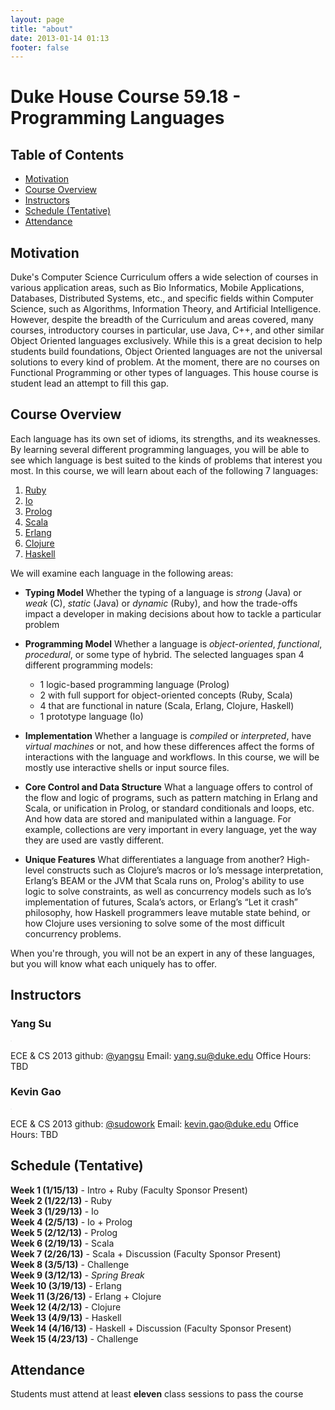 ```yaml
---
layout: page
title: "about"
date: 2013-01-14 01:13
footer: false
---
```


# Duke House Course 59.18 - Programming Languages

## Table of Contents
* [Motivation](#motivation)
* [Course Overview](#course-overview)
* [Instructors](#instructors)
* [Schedule (Tentative)](#schedule)
* [Attendance](#attendance)

<h2 id="motivation">Motivation</h2>

Duke's Computer Science Curriculum offers a wide selection of courses in various application areas, such as Bio Informatics, Mobile Applications, Databases, Distributed Systems, etc., and specific fields within Computer Science, such as Algorithms, Information Theory, and Artificial Intelligence.  However, despite the breadth of the Curriculum and areas covered, many courses, introductory courses in particular, use Java, C++, and other similar Object Oriented languages exclusively. While this is a great decision to help students build foundations, Object Oriented languages are not the universal solutions to every kind of problem. At the moment, there are no courses on Functional Programming or other types of languages. This house course is student lead an attempt to fill this gap.

<h2 id="course-overview">Course Overview</h2>

Each language has its own set of idioms, its strengths, and its weaknesses. By learning several different programming languages, you will be able to see which language is best suited to the kinds of problems that interest you most. In this course, we will learn about each of the following 7 languages:

1. [Ruby](http://www.ruby-lang.org/en/)
2. [Io](http://www.iolanguage.com/)
3. [Prolog](http://c2.com/cgi/wiki?PrologLanguage)
4. [Scala](http://www.scala-lang.org/)
5. [Erlang](http://www.erlang.org/)
6. [Clojure](http://clojure.org/)
7. [Haskell](http://www.haskell.org/haskellwiki/Haskell)

We will examine each language in the following areas:

* **Typing Model**
Whether the typing of a language is *strong* (Java) or *weak* (C), *static* (Java) or *dynamic* (Ruby), and how the trade-offs impact a developer in making decisions about how to tackle a particular problem

* **Programming Model**
Whether a language is *object-oriented*, *functional*, *procedural*, or some type of hybrid. The selected languages span 4 different programming models:
    * 1 logic-based programming language (Prolog)
    * 2 with full support for object-oriented concepts (Ruby, Scala)
    * 4 that are functional in nature (Scala, Erlang, Clojure, Haskell)
    * 1 prototype language (Io)

* **Implementation**
Whether a language is *compiled* or *interpreted*, have *virtual machines* or not, and how these differences affect the forms of interactions with the language and workflows. In this course, we will be mostly use interactive shells or input source files.

* **Core Control and Data Structure**
What a language offers to control of the flow and logic of programs, such as pattern matching in Erlang and Scala, or unification in Prolog, or standard conditionals and loops, etc. And how data are stored and manipulated within a language. For example, collections are very important in every language, yet the way they are used are vastly different.

* **Unique Features**
What differentiates a language from another? High-level constructs such as Clojure’s macros or Io’s message interpretation, Erlang’s BEAM or the JVM that Scala runs on, Prolog's ability to use logic to solve constraints, as well as concurrency models such as Io’s implementation of futures, Scala’s actors, or Erlang’s “Let it crash” philosophy, how Haskell programmers leave mutable state behind, or how Clojure uses versioning to solve some of the most difficult concurrency problems.

When you're through, you will not be an expert in any of these languages, but you will know what each uniquely has to offer.

<h2 id="instructors">Instructors</h2>

### Yang Su
<img src="https://sphotos-a.xx.fbcdn.net/hphotos-ash4/378370_4387482124332_1996081585_n.jpg" alt="" style="max-width: 200px; p#adding: 5px; border: 1px solid #F0F0F0;">

ECE & CS 2013
github: [@yangsu](https://github.com/yangsu)
Email: [yang.su@duke.edu](mailto:yang.su@duke.edu)
Office Hours: TBD

### Kevin Gao
<img src="http://i.imgur.com/epik0.png" alt="" style="max-width: 200px; p#adding: 5px; border: 1px solid #F0F0F0;">

ECE & CS 2013
github: [@sudowork](https://github.com/sudowork)
Email: [kevin.gao@duke.edu]('mailto:kevin.gao@duke.edu')
Office Hours: TBD

<h2 id="schedule">Schedule (Tentative)</h2>

**Week 1 (1/15/13)** - Intro + Ruby (Faculty Sponsor Present)  
**Week 2 (1/22/13)** - Ruby  
**Week 3 (1/29/13)** - Io  
**Week 4 (2/5/13)** - Io + Prolog  
**Week 5 (2/12/13)** - Prolog  
**Week 6 (2/19/13)** - Scala  
**Week 7 (2/26/13)** - Scala + Discussion (Faculty Sponsor Present)  
**Week 8 (3/5/13)** - Challenge  
**Week 9 (3/12/13)** - *Spring Break*  
**Week 10 (3/19/13)** - Erlang  
**Week 11 (3/26/13)** - Erlang + Clojure  
**Week 12 (4/2/13)** - Clojure  
**Week 13 (4/9/13)** - Haskell  
**Week 14 (4/16/13)** - Haskell + Discussion (Faculty Sponsor Present)  
**Week 15 (4/23/13)** - Challenge  

<h2 id="attendance">Attendance</h2>

Students must attend at least **eleven** class sessions to pass the course
